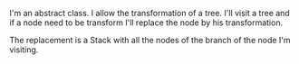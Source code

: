 I'm an abstract class. I allow the transformation of a tree. I'll visit a tree and if a node need to be transform I'll replace the node by his transformation.

The replacement is a Stack with all the nodes of the branch of the node I'm visiting.